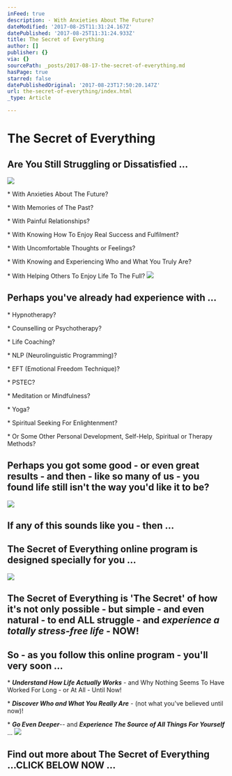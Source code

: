 ```yaml
---
inFeed: true
description: · With Anxieties About The Future?
dateModified: '2017-08-25T11:31:24.167Z'
datePublished: '2017-08-25T11:31:24.933Z'
title: The Secret of Everything
author: []
publisher: {}
via: {}
sourcePath: _posts/2017-08-17-the-secret-of-everything.md
hasPage: true
starred: false
datePublishedOriginal: '2017-08-23T17:50:20.147Z'
url: the-secret-of-everything/index.html
_type: Article

---
```

# The Secret of Everything

## Are You Still Struggling or Dissatisfied ...
![](https://the-grid-user-content.s3-us-west-2.amazonaws.com/f17ec5f4-18b5-4a9d-95e5-3a43c482704c.jpg)

\* With Anxieties About The Future?

\* With Memories of The Past?

\* With Painful Relationships?

\* With Knowing How To Enjoy Real Success and Fulfilment?

\* With Uncomfortable Thoughts or Feelings?

\* With Knowing and Experiencing Who and What You Truly Are?

\* With Helping Others To Enjoy Life To The Full?
![](https://the-grid-user-content.s3-us-west-2.amazonaws.com/176e1e8f-6c06-45d6-87a2-ab159eb96638.jpg)

## Perhaps you've already had experience with ...

\* Hypnotherapy?

\* Counselling or Psychotherapy?

\* Life Coaching?

\* NLP (Neurolinguistic Programming)?

\* EFT (Emotional Freedom Technique)?

\* PSTEC?

\* Meditation or Mindfulness?

\* Yoga?

\* Spiritual Seeking For Enlightenment?

\* Or Some Other Personal Development, Self-Help, Spiritual or Therapy Methods?

## Perhaps you got some good - or even great results - and then - like so many of us - you found life still isn't the way you'd like it to be?
![](https://the-grid-user-content.s3-us-west-2.amazonaws.com/15db266e-3544-45bd-9158-ac5ecca11a95.jpg)

## If any of this sounds like you - then ...

## The Secret of Everything online program is designed specially for you ...
![](https://the-grid-user-content.s3-us-west-2.amazonaws.com/015b27ca-7375-4bd9-880e-ab8d1a2026ac.jpg)

## The Secret of Everything is 'The Secret' of how it's not only possible - but simple - and even natural - to end ALL struggle - and _experience a totally stress-free life_ - NOW!

## So - as you follow this online program - you'll very soon ...

\* _**Understand How Life Actually Works**_ - and Why Nothing Seems To Have Worked For Long - or At All - Until Now!

\* _**Discover Who and What You Really Are**_ - (not what you've believed until now)!

\* _**Go Even Deeper**_-- and _**Experience The Source of All Things For Yourself**_ ...
![](https://the-grid-user-content.s3-us-west-2.amazonaws.com/abf341b4-867d-49d4-a669-f8d8babbda37.jpg)

## Find out more about The Secret of Everything ...CLICK BELOW NOW ...
